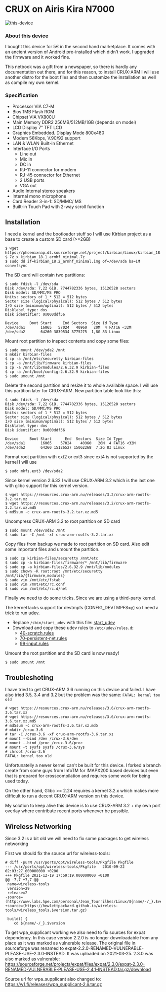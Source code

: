 # CRUX on Airis Kira N7000

![this-device](https://raw.githubusercontent.com/sepen/crux-on-devices/master/airis-kira-n7000/this-device.jpg)


### About this device

I bought this device for 5€ in the second hand marketplace.
It comes with an ancient version of Android pre-installed which didn't work. I upgraded the firmware and it worked fine.

This netbook was a gift from a newspaper, so there is hardly any documentation out there, and for this reason, to
install CRUX-ARM I will use another distro for the boot files and then customize the installation as well as compile
my own kernel.

### Specification

* Processor VIA C7-M
* Bios 1MB Flash ROM
* Chipset VIA VX800U
* Main Memory DDR2 256MB/512MB/1GB (depends on model)
* LCD Display 7” TFT LCD
* Graphics Embedded. Display Mode 800x480
* Modem 56Kbps, V.90/92 support
* LAN & WLAN Built-in Ethernet
* Interface I/O Ports
  * Line out
  * Mic in
  * DC in
  * RJ-11 connector for modem
  * RJ-45 connector for Ethernet
  * 2 USB ports
  * VGA out
* Audio Internal stereo speakers
* Internal mono microphone
* Card Reader 3-in-1: SD/MMC/ MS
* Built-in Touch Pad with 2-way scroll function

## Installation

I need a kernel and the bootloader stuff so I will use Kirbian project as a base to create a custom SD card (>=2GB)
```
$ wget https://phoenixnap.dl.sourceforge.net/project/kirbian/Linux/kirbian_18.1_armhf_minimal.7z
$ 7z x kirbian_18.1_armhf_minimal.7z
$ sudo dd if=kirbian_18.2_armhf_minimal.img of=/dev/sda bs=1M conv=fsync
```

The SD card will contain two partitions:
```
$ sudo fdisk -l /dev/sda
Disk /dev/sda: 7,22 GiB, 7744782336 bytes, 15126528 sectors
Disk model: SD/MMC/MS PRO
Units: sectors of 1 * 512 = 512 bytes
Sector size (logical/physical): 512 bytes / 512 bytes
I/O size (minimum/optimal): 512 bytes / 512 bytes
Disklabel type: dos
Disk identifier: 0x000ddf56

Device     Boot Start     End Sectors  Size Id Type
/dev/sda1       16065   57024   40960   20M  4 FAT16 <32M
/dev/sda2       64260 3839534 3775275  1,8G 83 Linux
```

Mount root partition to inspect contents and copy some files:
```
$ sudo mount /dev/sda2 /mnt
$ mkdir kirbian-files
$ cp -a /mnt/etc/securetty kirbian-files
$ cp -a /mnt/lib/firmware kirbian-files
$ cp -a /mnt/lib/modules/2.6.32.9 kirbian-files
$ cp -a /mnt/boot/config-2.6.32.9 kirbian-files
$ sudo umount /mnt
```

Delete the second partition and resize it to whole available space. I will use this partition later for CRUX-ARM.
New partition table look like this:
```
$ sudo fdisk -l /dev/sda
Disk /dev/sda: 7,22 GiB, 7744782336 bytes, 15126528 sectors
Disk model: SD/MMC/MS PRO
Units: sectors of 1 * 512 = 512 bytes
Sector size (logical/physical): 512 bytes / 512 bytes
I/O size (minimum/optimal): 512 bytes / 512 bytes
Disklabel type: dos
Disk identifier: 0x000ddf56

Device     Boot Start      End  Sectors  Size Id Type
/dev/sda1       16065    57024    40960   20M  4 FAT16 <32M
/dev/sda2       64260 15126527 15062268  7,2G 83 Linux
```

Format root partition with ext2 or ext3 since ext4 is not supported by the kernel I will use
```
$ sudo mkfs.ext3 /dev/sda2
```

Since kernel version 2.6.32 I will use CRUX-ARM 3.2 which is the last one with glibc support for this kernel version.
```
$ wget https://resources.crux-arm.nu/releases/3.2/crux-arm-rootfs-3.2.tar.xz
$ wget https://resources.crux-arm.nu/releases/3.2/crux-arm-rootfs-3.2.tar.xz.md5
$ md5sum -c crux-arm-rootfs-3.2.tar.xz.md5
```

Uncompress CRUX-ARM 3.2 to root partition on SD card
```
$ sudo mount /dev/sda2 /mnt
$ sudo tar -C /mnt -xf crux-arm-rootfs-3.2.tar.xz
```

Copy files from backup we made to root partition on SD card.
Also edit some important files and umount the partition.
```
$ sudo cp kirbian-files/securetty /mnt/etc
$ sudo cp -a kirbian-files/firmware/* /mnt/lib/firmware
$ sudo cp -a kirbian-files/2.6.32.9 /mnt/lib/modules
$ sudo chown -R root:root /mnt/etc/securetty /mnt/lib/{firmware,modules}
$ sudo vim /mnt/etc/fstab
$ sudo vim /mnt/etc/rc.conf
$ sudo vim /mnt/etc/rc.d/net
```

Finally we need to do some tricks. Since we are using a third-party kernel.

The kernel lacks support for devtmpfs (CONFIG_DEVTMPFS=y) so I need a trick to run udev.
* Replace `/sbin/start_udev` with this file: [start_udev](https://raw.githubusercontent.com/sepen/crux-on-devices/master/airis-kira-n7000/sbin/start_udev)
* Download and copy these udev rules to `/etc/udev/rules.d`:
  * [40-scratch.rules](https://raw.githubusercontent.com/sepen/crux-on-devices/master/airis-kira-n7000/etc/udev/rules.d/40-scratch.rules)
  * [70-persistent-net.rules](https://raw.githubusercontent.com/sepen/crux-on-devices/master/airis-kira-n7000/etc/udev/rules.d/70-persistent-net.rules)
  * [99-input.rules](https://raw.githubusercontent.com/sepen/crux-on-devices/master/airis-kira-n7000/etc/udev/rules.d/99-input.rules)


Umount the root partition and the SD card is now ready!
```
$ sudo umount /mnt
```


## Troubleshoting

I have tried to get CRUX-ARM 3.6 running on this device and failed.
I have also tried 3.5, 3.4 and 3.2 but the problem was the same: `FATAL: kernel too old`
```
# wget https://resources.crux-arm.nu/releases/3.6/crux-arm-rootfs-3.6.tar.xz
# wget https://resources.crux-arm.nu/releases/3.6/crux-arm-rootfs-3.6.tar.xz.md5
# md5sum -c crux-arm-rootfs-3.6.tar.xz.md5
# mkdir /crux-3.6
# tar -C /crux-3.6 -xf crux-arm-rootfs-3.6.tar.xz
# mount --bind /dev /crux-3.6/dev
# mount --bind /proc /crux-3.6/proc
# mount -t sysfs sysfs /crux-3.6/sys
# chroot /crux-3.6
FATAL: kernel too old
```

Unfortunatelly a newer kernel can't be built for this device. I forked a branch
create from some guys from InfoTM for IMAPX200 based devices but even that is
prepared for crosscompilation and requires some work for being used today.

On the other hand, Glibc >= 2.24 requires a kernel 3.2.x which makes more difficult
to run a decent CRUX-ARM version on this device.

My solution to keep alive this device is to use CRUX-ARM 3.2 + my own port overlay
where contribute recent ports whenever be possible.


## Wireless Networking

Since 3.2 is a bit old we will need to fix some packages to get wireless networking

First we should fix the source url for wireless-tools:
```
# diff -purN /usr/ports/opt/wireless-tools/Pkgfile Pkgfile                           
--- /usr/ports/opt/wireless-tools/Pkgfile	2010-09-22 02:03:27.000000000 +0200
+++ Pkgfile	2021-12-19 17:59:19.000000000 +0100
@@ -7,7 +7,7 @@
 name=wireless-tools
 version=29
 release=2
-source=(http://www.labs.hpe.com/personal/Jean_Tourrilhes/Linux/${name/-/_}.$version.tar.gz)
+source=(https://hewlettpackard.github.io/wireless-tools/wireless_tools.$version.tar.gz)
 
 build() {
 	cd ${name/-/_}.$version
```

To get wpa_supplicant working we also need to fix sources for expat dependency. In this case
version 2.2.0 is no longer downloadable from any place as it was marked as vulnerable release.
The original file in sourceforge was renamed to expat-2.2.0-RENAMED-VULNERABLE-PLEASE-USE-2.3.0-INSTEAD. It was uploaded on 2021-03-25.
2.3.0 was also marked as vulnerable: https://sourceforge.net/projects/expat/files/expat/2.3.0/expat-2.3.0-RENAMED-VULNERABLE-PLEASE-USE-2.4.1-INSTEAD.tar.gz/download


Source url for wpa_supplicant also changed to: https://w1.fi/releases/wpa_supplicant-2.6.tar.gz

